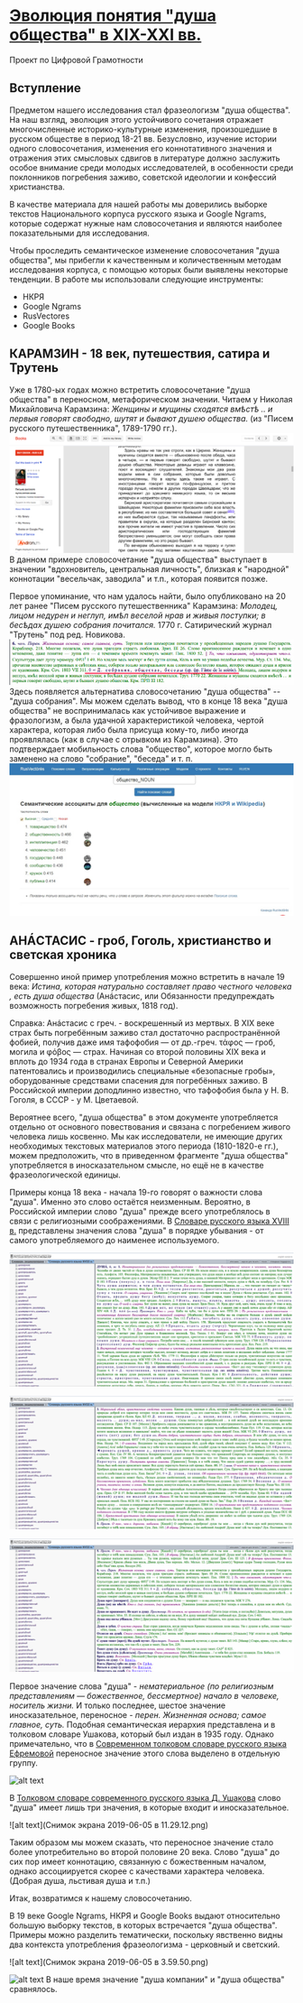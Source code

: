# [Эволюция понятия "душа общества" в XIX-XXI вв.](https://malikakoshka.github.io/towarish/)

Проект по Цифровой Грамотности 

## Вступление
  Предметом нашего исследования стал фразеологизм "душа общества". На наш взгляд, эволюция этого устойчивого сочетания отражает многочисленные историко-культурные изменения, произошедшие в русском обществе в период 18-21 вв. Безусловно, изучение  истории одного словосочетания, изменения его коннотативного значения и отражения этих смысловых сдвигов в литературе должно заслужить особое внимание среди молодых исследователей, в особенности среди поклонников погребения заживо, советской идеологии и конфессий христианства. 
  
  В качестве материала для нашей работы мы доверились выборке текстов Национального корпуса русского языка и Google Ngrams, которые содержат нужные нам словосочетания и являются наиболее показательными для исследования.
  
  Чтобы проследить семантическое изменение словосочетания "душа общества", мы прибегли к качественным и количественным методам исследования корпуса, с помощью которых были выявлены некоторые тенденции.
В работе мы использовали следующие инструменты:
* НКРЯ
* Google Ngrams
* RusVectores
* Google Books

## КАРАМЗИН - 18 век, путешествия, сатира и Трутень

Уже в 1780-ых годах можно встретить словосочетание "душа общества" в переносном, метафорическом значении. 
Читаем у Николая Михайловича Карамзина:
*Женщины и мущины сходятся вмѣстѣ .. и первыя говорят свободно, шутят и бывают душею общества.* 
(из "Писем русского путешественника", 1789-1790 гг.).
![alt text](https://raw.githubusercontent.com/malikakoshka/towarish/master/%D0%A1%D0%BD%D0%B8%D0%BC%D0%BE%D0%BA%20%D1%8D%D0%BA%D1%80%D0%B0%D0%BD%D0%B0%202019-06-05%20%D0%B2%205.46.33.png)
В данном примере словосочетание "душа общества" выступает в значении "вдохновитель, центральная личность", близкая к "народной" коннотации "весельчак, заводила" и т.п., которая появится позже.  


Первое упоминание, что нам удалось найти, было опубликовано на 20 лет ранее "Писем русского путешественника" Карамзина: 
*Молодец, лицом недурен и неглуп, имѣл веселой нрав и живыя поступки; в бесѣдах душею собрания почитался.*
1770 г. Сатирический журнал "Трутень" под ред. Новикова. 
![alt text](https://raw.githubusercontent.com/malikakoshka/towarish/master/18%20%D0%B2%D0%B5%D0%BA.jpg)
Здесь появляется альтернатива словосочетанию "душа общества" -- "душа собрания". Мы можем сделать вывод, что в конце 18 века "душа общества" не воспринималась как устойчивое выражение и фразологизм, а была удачной характеристикой человека, чертой характера, которая либо была присуща кому-то, либо иногда проявлялась (как в случае с отрывком из Карамзина). Это подтверждает мобильность слова "общество", которое могло быть заменено на слово "собрание", "беседа" и т. п.
![alt text](https://github.com/malikakoshka/towarish/blob/master/%D0%BE%D0%B1%D1%89%D0%B5%D1%81%D1%82%D0%B2%D0%BE.jpg?raw=true)

## АНÁСТАСИС - гроб, Гоголь, христианство и светская хроника

Совершенно иной пример употребления можно встретить в начале 19 века:
*Истина, которая натурально составляет право честного человека , есть душа общества* 
(Анáстасис, или Обязанности предупреждать возможность погребения живых, 1818 год).

Справка: Анáстасис с греч. - воскрешенный из мертвых. В XIX веке страх быть погребённым заживо стал достаточно распространённой фобией, получив даже имя тафофобия — от др.-греч. τάφος — гроб, могила и φόβος — страх. Начиная со второй половины XIX века и вплоть до 1934 года в странах Европы и Северной Америки патентовались и производились специальные «безопасные гробы», оборудованные средствами спасения для погребённых заживо. В Российской империи доподлинно известно, что тафофобия была у Н. В. Гоголя, в СССР - у М. Цветаевой.

Вероятнее всего, "душа общества" в этом документе употребляется отдельно от основного повествования и связана с погребением живого человека лишь косвенно. Мы как исследователи, не имеющие других необходимых текстовых материалов этого периода (1810-1820-е гг.), можем предположить, что в приведенном фрагменте "душа общества" употребляется в иносказательном смысле, но ещё не в качестве фразеологической единицы.

Примеры конца 18 века - начала 19-го говорят о важности слова "душа". Именно это слово остаётся неизменным. Вероятно, в Российской империи слово "душа" прежде всего употреблялось в связи с религиозными соображениями.
В [Словаре русского языка XVIII в.](http://feb-web.ru/feb/sl18/slov-abc/) представлены значения слова "душа" в порядке убывания - от самого употребляемого до наименее используемого.

![alt text](https://raw.githubusercontent.com/malikakoshka/towarish/master/%D0%A1%D0%BD%D0%B8%D0%BC%D0%BE%D0%BA%20%D1%8D%D0%BA%D1%80%D0%B0%D0%BD%D0%B0%202019-06-05%20%D0%B2%2011.16.08.png)

![alt text](https://raw.githubusercontent.com/malikakoshka/towarish/master/%D0%A1%D0%BD%D0%B8%D0%BC%D0%BE%D0%BA%20%D1%8D%D0%BA%D1%80%D0%B0%D0%BD%D0%B0%202019-06-05%20%D0%B2%2011.16.45.png)

![alt text](https://raw.githubusercontent.com/malikakoshka/towarish/master/%D0%A1%D0%BD%D0%B8%D0%BC%D0%BE%D0%BA%20%D1%8D%D0%BA%D1%80%D0%B0%D0%BD%D0%B0%202019-06-05%20%D0%B2%2011.17.01.png)

Первое значение слова "душа" - *нематериальное (по религиозным представлениям — божественное, бессмертное) начало в человеке, носитель жизни.* И только последнее, шестое значение иносказательное, переносное - *перен. Жизненная основа; самое главное, суть.* Подобная семантическая иерархия представлена и в толковом словаре Ушакова, который был издан в 1935 году.
Однако примечательно, что в [Современном толковом словаре русского языка Ефремовой](https://dic.academic.ru/dic.nsf/efremova/161341) переносное значение этого слова выделено в отдельную группу.

![alt text](https://user-images.githubusercontent.com/46749110/58947844-7685d200-8791-11e9-8666-97dcec599a84.png)

В [Толковом словаре современного русского языка Д. Ушакова](http://enc.biblioclub.ru/Encyclopedia/241944_Tolkovyy_slovar_sovremennogo_russkogo_yazyka) слово "душа" имеет лишь три значения, в которые входит и иносказательное.

![alt text](Снимок экрана 2019-06-05 в 11.29.12.png)

Таким образом мы можем сказать, что переносное значение стало более употребительно во второй половине 20 века. Слово "душа" до сих пор имеет коннотацию, связанную с божественным началом, однако ассоциируется скорее с качествами характера человека. (Добрая душа, льстивая душа и т.п.)

Итак, возвратимся к нашему словосочетанию. 

В 19 веке Google Ngrams, НКРЯ и Google Books выдают относительно большую выборку текстов, в которых встречается "душа общества". Примеры можно разделить тематически, поскольку явственно видны два контекста употребления фразеологизма - церковный и светский.

![alt text](Снимок экрана 2019-06-05 в 3.59.50.png)

![alt text](https://user-images.githubusercontent.com/46749110/58948187-3d019680-8792-11e9-8c7c-8a4698e4ab3b.png)
В наше время значение "душа компании" и "душа общества" сравнялось.

